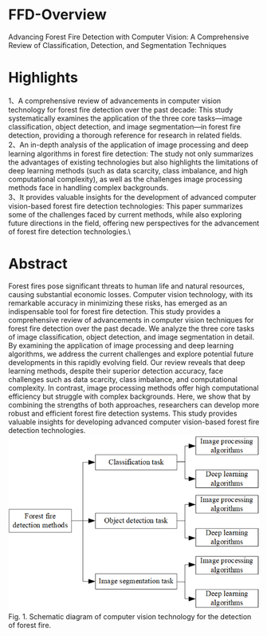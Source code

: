 # FFD-Overview
Advancing Forest Fire Detection with Computer Vision: A Comprehensive Review of Classification, Detection, and Segmentation Techniques
# Highlights
1、A comprehensive review of advancements in computer vision technology for forest fire detection over the past decade: This study systematically examines the application of the three core tasks—image classification, object detection, and image segmentation—in forest fire detection, providing a thorough reference for research in related fields.\
2、An in-depth analysis of the application of image processing and deep learning algorithms in forest fire detection: The study not only summarizes the advantages of existing technologies but also highlights the limitations of deep learning methods (such as data scarcity, class imbalance, and high computational complexity), as well as the challenges image processing methods face in handling complex backgrounds.\
3、It provides valuable insights for the development of advanced computer vision-based forest fire detection technologies: This paper summarizes some of the challenges faced by current methods, while also exploring future directions in the field, offering new perspectives for the advancement of forest fire detection technologies.\
# Abstract
Forest fires pose significant threats to human life and natural resources, causing substantial economic losses. Computer vision technology, with its remarkable accuracy in minimizing these risks, has emerged as an indispensable tool for forest fire detection. This study provides a comprehensive review of advancements in computer vision techniques for forest fire detection over the past decade. We analyze the three core tasks of image classification, object detection, and image segmentation in detail. By examining the application of image processing and deep learning algorithms, we address the current challenges and explore potential future developments in this rapidly evolving field. Our review reveals that deep learning methods, despite their superior detection accuracy, face challenges such as data scarcity, class imbalance, and computational complexity. In contrast, image processing methods offer high computational efficiency but struggle with complex backgrounds. Here, we show that by combining the strengths of both approaches, researchers can develop more robust and efficient forest fire detection systems. This study provides valuable insights for developing advanced computer vision-based forest fire detection technologies.
![img](https://github.com/dingzhuoyue/FFD-Overview/blob/master/img/1.png)\
Fig. 1. Schematic diagram of computer vision technology for the detection of forest fire.
